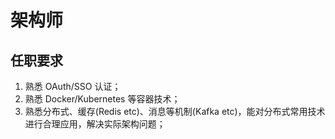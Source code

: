


# 架构师

## 任职要求
1. 熟悉 OAuth/SSO 认证；
1. 熟悉 Docker/Kubernetes 等容器技术；
1. 熟悉分布式、缓存(Redis etc)、消息等机制(Kafka etc)，能对分布式常用技术进行合理应用，解决实际架构问题；


